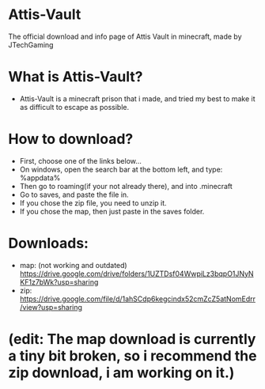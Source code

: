 # Attis-Vault
The official download and info page of Attis Vault in minecraft, made by JTechGaming

# What is Attis-Vault?

- Attis-Vault is a minecraft prison that i made, and tried my best to make it as difficult to escape as possible.


# How to download?

- First, choose one of the links below...
- On windows, open the search bar at the bottom left, and type: %appdata%
- Then go to roaming(if your not already there), and into .minecraft
- Go to saves, and paste the file in.
- If you chose the zip file, you need to unzip it.
- If you chose the map, then just paste in the saves folder.
# Downloads:

- map: (not working and outdated) https://drive.google.com/drive/folders/1UZTDsf04WwpiLz3bqpO1JNyNKF1z7bWk?usp=sharing
- zip: https://drive.google.com/file/d/1ahSCdp6kegcindx52cmZcZ5atNomEdrr/view?usp=sharing
# (edit: The map download is currently a tiny bit broken, so i recommend the zip download, i am working on it.)

